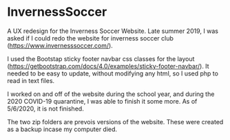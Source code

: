 # InvernessSoccer
A UX redesign for the Inverness Soccer Website. Late summer 2019, I was asked if I could redo the website for inverness soccer club (https://www.invernesssoccer.com/). 

I used the Bootstap sticky footer navbar css classes for the layout (https://getbootstrap.com/docs/4.0/examples/sticky-footer-navbar/). 
It needed to be easy to update, without modifying any html, so I used php to read in text files. 

I worked on and off of the website during the school year, and during the 2020 COVID-19 quarantine, I was able to finish it some more. 
As of 5/6/2020, it is not finished. 

The two zip folders are prevois versions of the website. These were created as a backup incase my computer died.
